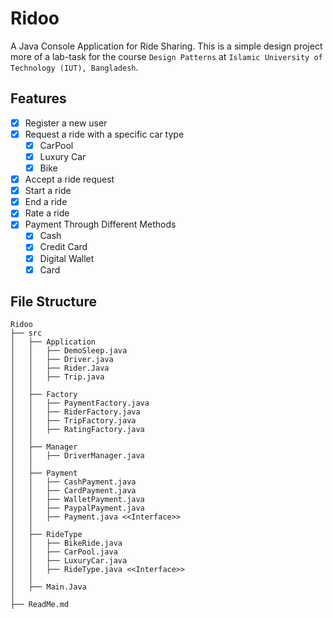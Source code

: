 # Ridoo

A Java Console Application for Ride Sharing.
This is a simple design project more of a lab-task
for the course `Design Patterns` at `Islamic University of
Technology (IUT), Bangladesh`.

## Features
- [x] Register a new user
- [x] Request a ride with a specific car type
  - [x] CarPool
  - [x] Luxury Car
  - [x] Bike
- [x] Accept a ride request
- [x] Start a ride
- [x] End a ride
- [x] Rate a ride
- [x] Payment Through Different Methods
  - [x] Cash
  - [x] Credit Card
  - [x] Digital Wallet
  - [x] Card

## File Structure
```
Ridoo
├── src
│   ├── Application
│   │   ├── DemoSleep.java
│   │   ├── Driver.java
│   │   ├── Rider.Java
│   │   ├── Trip.java
│   │   
│   ├── Factory
│   │   ├── PaymentFactory.java
│   │   ├── RiderFactory.java
│   │   ├── TripFactory.java
│   │   ├── RatingFactory.java
│   │
│   ├── Manager
│   │   ├── DriverManager.java
│   │   
│   ├── Payment
│   │   ├── CashPayment.java
│   │   ├── CardPayment.java
│   │   ├── WalletPayment.java
│   │   ├── PaypalPayment.java
│   │   ├── Payment.java <<Interface>>
│   │
│   ├── RideType
│   │   ├── BikeRide.java
│   │   ├── CarPool.java
│   │   ├── LuxuryCar.java
│   │   ├── RideType.java <<Interface>>
│   │
│   ├── Main.Java
│
├── ReadMe.md
```